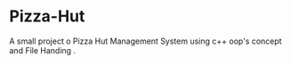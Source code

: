# Pizza-Hut
A small project o Pizza Hut Management System using c++ oop's concept and File Handing .
